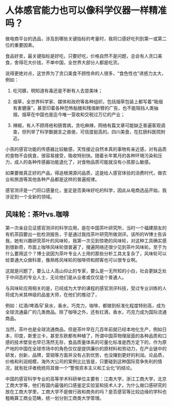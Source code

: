 # 人体感官能力也可以像科学仪器一样精准吗？

做电商平台的选品，涉及到哪些关键指标的考量时，我将口感好吃列到第一或第二位的重要因素。

食品好卖，最关键指标是好吃，只要好吃，价格自然不是问题，总会有人贪口美食，舍得花大价钱，不单中国，全世界大部分人都是吃货。

说得更绝对点，这世界为了贪口美食不顾性命的人很多，“食色性也”诱惑力太大，例如：  
1. 吃河豚，明知道有毒还是不断有人去尝美味；  
  
2. 烟草，全世界科学家、媒体和政府等各种组织，包括烟草包装上都写着“吸烟有害健康”，甚至印着各种恐怖骷髅和残值断臂的广告，也不能阻挡人类抽烟，烟草在中国也是迄今唯一营收和交税过万亿的产业；  
  
3. 辣椒，有人不顾痔疮和肠胃病，贪吃麻辣，网络有篇文章可能缺乏普遍客观调查，但列举了科学数据言之凿凿，可信度挺高的。四川美食，在肛肠科医院附近。

小孩的感官功能的传感器比较敏感，天性接近自然本真的事物有亲近感，对有品质的食物不会挑食，很容易接受，吸收特别快。随着长年累月的各种环境污染和压力，成人的各种传感器功能退化了，对食物品质可能就没有小孩那么敏感。

如果要做真正好的产品，得追根溯源问品质，这是给人感官体验的消费时代，做农业和旅游等其他各种产品都是这样的普遍规律。

感官测评是一门将口感量化，鉴定是否美味好吃的科学，因此从电商选品开始，我涉足到一个全新的领域。

## 风味轮：茶叶vs.咖啡

第一次亲自见证感官测评的科学应用，是在中国茶叶研究所，当时一个福建朋友的有机茶园要出一批检测报告，于是通过我找茶叶研究所做测评。该所的W博士告诉我，她有兴趣研究茶叶的风味轮，我第一次见到惊艳的风味轮，对这种工具确实感到很新奇，市面上咖啡风味轮很普遍了，搜遍网络还很少见到茶叶风味轮。至于为什么要用这个？博士说因为茶叶专业人士用的那些分析工具太复杂了，风味轮可以给普通大众做科普，像熟练风味轮的咖啡师和顾客也可以很专业啊。  
  
 这就是问题了，要么让人高山仰止的专家，要么是一无所知的小白，社会更缺乏处于中间态的专业人士，无论他们是从业者或仅仅是个普通人。  
  
与风味轮应用相关的是，已经成为大学的课程的感官测评科技，受过专业训练的人将成为米其林级的品鉴大师，在他们的推动了，  
  
例如：红酒/啤酒/矿泉水，香水，巧克力，咖啡，都做到标准化程度特别高，成为全球流通最广的几类商品。除了咖啡之外，还有红酒，香水，巧克力成为国际流通商品。





  
当然，茶叶也是全球流通商品，但是茶叶早在几百年前就已经本地化生产，例如日本，印度，斯里兰卡，甚至东欧都有种植了，所谓中国茶物理层面的各种品质和口感的技术壁垒也早已荡然无存，食品质量体系的可量化标准是西方定下的，作为原产地的中国在全球市场中的角色仅仅是提供廉价的原材料和劳动力，在产业链中的研发，创新，品牌，营销等方面并没有占到优势，也没赚到更好的利润。论品质，价格和利润规模，海外大公司的案例比比皆是，只要碰到这种国际竞争失利的情况，就有批评者统统将其做一个”警惕资本主义和工业化“的结论。









中国的感官科学专业的高等学术科研单位主要有：江南大学，浙江工商大学，北京工商大学等，他们有国内最强的口感鉴定实验室和技术人才。为什么做口感研究的放在工商大学里，工商大学不是做行政和商务的吗？是否感官等比较边缘的学科也粗略算工商业范畴，统一划分到工商类大学管理。

